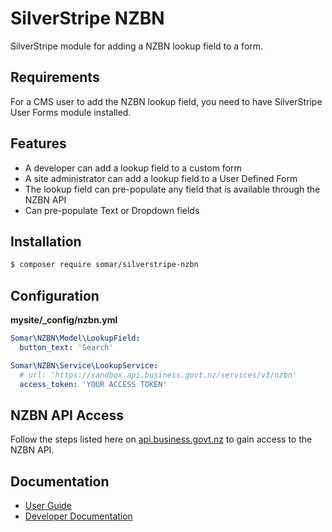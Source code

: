 # SilverStripe NZBN

SilverStripe module for adding a NZBN lookup field to a form.

## Requirements

For a CMS user to add the NZBN lookup field, you need to have SilverStripe User Forms module installed.

## Features

* A developer can add a lookup field to a custom form
* A site administrator can add a lookup field to a User Defined Form
* The lookup field can pre-populate any field that is available through the NZBN API 
* Can pre-populate Text or Dropdown fields

## Installation

```sh
$ composer require somar/silverstripe-nzbn
```

## Configuration
**mysite/\_config/nzbn.yml**
```yml
Somar\NZBN\Model\LookupField:
  button_text: 'Search'

Somar\NZBN\Service\LookupService:
  # url: 'https://sandbox.api.business.govt.nz/services/v3/nzbn'
  access_token: 'YOUR ACCESS TOKEN'
```

## NZBN API Access

Follow the steps listed here on [api.business.govt.nz](https://api.business.govt.nz/api/getting-started) to gain access to the NZBN API.

## Documentation

* [User Guide](docs/en/userguide.md)
* [Developer Documentation](docs/en/developer.md)
